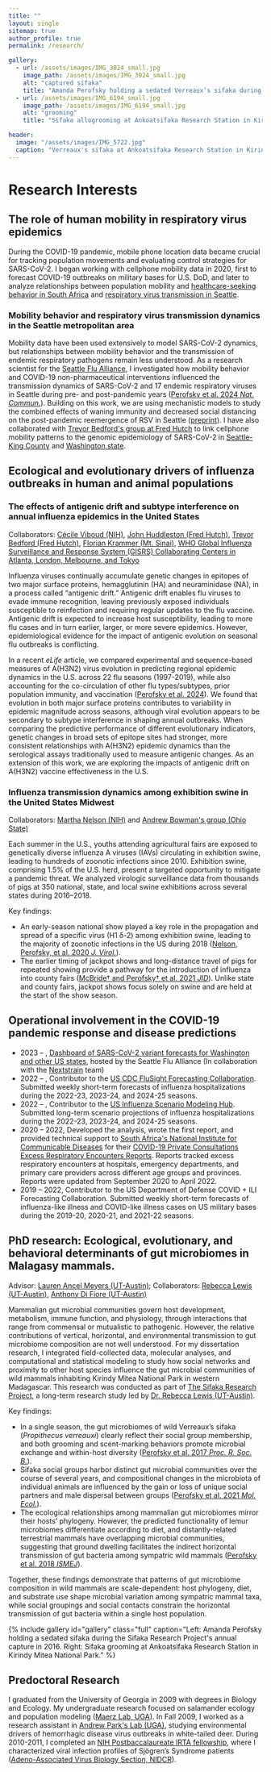 ```yaml
---
title: ""
layout: single
sitemap: true
author_profile: true
permalink: /research/

gallery:
  - url: /assets/images/IMG_3024_small.jpg
    image_path: /assets/images/IMG_3024_small.jpg
    alt: "captured sifaka"
    title: "Amanda Perofsky holding a sedated Verreaux’s sifaka during the Sifaka Research Project's annual capture in 2016. The Sifaka Research Project at Ankoatsifaka Research Station captures animals periodically to mark them with collars, to monitor health, and to collect genetic material."
  - url: /assets/images/IMG_6194_small.jpg
    image_path: /assets/images/IMG_6194_small.jpg
    alt: "grooming"
    title: "Sifaka allogrooming at Ankoatsifaka Research Station in Kirindy Mitea National Park. Sifaka regularly groom one another with their tooth combs and tongues to remove ectoparasites. Photo by Amanda Perofsky"

header:
  image: "/assets/images/IMG_5722.jpg"
  caption: "Verreaux's sifaka at Ankoatsifaka Research Station in Kirindy Mitea National Park, Madagascar. Photo by Amanda Perofsky"
---
```

# Research Interests

## The role of human mobility in respiratory virus epidemics

During the COVID-19 pandemic, mobile phone location data became crucial for tracking population movements and evaluating control strategies for SARS-CoV-2. I began working with cellphone mobility data in 2020, first to forecast COVID-19 outbreaks on military bases for U.S. DoD, and later to analyze relationships between population mobility and [healthcare-seeking behavior in South Africa](https://doi.org/10.1093/cid/ciac055) and [respiratory virus transmission in Seattle](https://doi.org/10.1038/s41467-024-48528-2).

### Mobility behavior and respiratory virus transmission dynamics in the Seattle metropolitan area

Mobility data have been used extensively to model SARS-CoV-2 dynamics, but relationships between mobility behavior and the transmission of endemic respiratory pathogens remain less understood. As a research scientist for the [Seattle Flu Alliance](https://seattleflu.org/), I investigated how mobility behavior and COVID-19 non-pharmaceutical interventions influenced the transmission dynamics of SARS-CoV-2 and 17 endemic respiratory viruses in Seattle during pre- and post-pandemic years ([Perofsky et al. 2024 _Nat. Commun._](https://doi.org/10.1038/s41467-024-48528-2)). Building on this work, we are using mechanistic models to study the combined effects of waning immunity and decreased social distancing on the post-pandemic reemergence of RSV in Seattle ([preprint](https://www.medrxiv.org/content/10.1101/2024.09.13.24313667v1)). I have also collaborated with [Trevor Bedford's group at Fred Hutch](https://bedford.io/) to link cellphone mobility patterns to the genomic epidemiology of SARS-CoV-2 in [Seattle-King County](https://doi.org/10.1371/journal.ppat.1012117) and [Washington state](https://doi.org/10.1101/2024.05.24.24307811).

## Ecological and evolutionary drivers of influenza outbreaks in human and animal populations

### The effects of antigenic drift and subtype interference on annual influenza epidemics in the United States 

Collaborators: [Cécile Viboud (NIH)](https://www.fic.nih.gov/About/Staff/epidemiology-population-studies/Pages/default.aspx), [John Huddleston (Fred Hutch)](https://bedford.io/team/john-huddleston/), [Trevor Bedford (Fred Hutch)](https://bedford.io/), [Florian Krammer (Mt. Sinai)](https://labs.icahn.mssm.edu/krammerlab/dr-krammer/), [WHO Global Influenza Surveillance and Response System (GISRS) Collaborating Centers in Atlanta, London, Melbourne, and Tokyo](https://www.who.int/initiatives/global-influenza-surveillance-and-response-system)

Influenza viruses continually accumulate genetic changes in epitopes of two major surface proteins, hemagglutinin (HA) and neuraminidase (NA), in a process called “antigenic drift.” Antigenic drift enables flu viruses to evade immune recognition, leaving previously exposed individuals susceptible to reinfection and requiring regular updates to the flu vaccine. Antigenic drift is expected to increase host susceptibility, leading to more flu cases and in turn earlier, larger, or more severe epidemics. However, epidemiological evidence for the impact of antigenic evolution on seasonal flu outbreaks is conflicting.

In a recent _eLife_ article, we compared experimental and sequence-based measures of A(H3N2) virus evolution in predicting regional epidemic dynamics in the U.S. across 22 flu seasons (1997-2019), while also accounting for the co-circulation of other flu types/subtypes, prior population immunity, and vaccination ([Perofsky et al. 2024](https://doi.org/10.7554/eLife.91849)). We found that evolution in both major surface proteins contributes to variability in epidemic magnitude across seasons, although viral evolution appears to be secondary to subtype interference in shaping annual outbreaks. When comparing the predictive performance of different evolutionary indicators, genetic changes in broad sets of epitope sites had stronger, more consistent relationships with A(H3N2) epidemic dynamics than the serological assays traditionally used to measure antigenic changes. As an extension of this work, we are exploring the impacts of antigenic drift on A(H3N2) vaccine effectiveness in the U.S.

### Influenza transmission dynamics among exhibition swine in the United States Midwest

Collaborators: [Martha Nelson (NIH)](https://scholar.google.com/citations?user=eQaR4ywAAAAJ&hl=en) and [Andrew Bowman's group (Ohio State)](https://vet.osu.edu/preventive-medicine/vpm-research/animal-influenza-ecology-epidemiology-research-program)

Each summer in the U.S., youths attending agricultural fairs are exposed to genetically diverse influenza A viruses (IAVs) circulating in exhibition swine, leading to hundreds of zoonotic infections since 2010. Exhibition swine, comprising 1.5% of the U.S. herd, present a targeted opportunity to mitigate a pandemic threat. We analyzed virologic surveillance data from thousands of pigs at 350 national, state, and local swine exhibitions across several states during 2016–2018. 

Key findings: 
* An early-season national show played a key role in the propagation and spread of a specific virus (H1 δ-2) among exhibition swine, leading to the majority of zoonotic infections in the US during 2018 ([Nelson, Perofsky, et al. 2020 _J. Virol._](https://doi.org/10.1128/JVI.01453-20)). 
* The earlier timing of jackpot shows and long-distance travel of pigs for repeated showing provide a pathway for the introduction of influenza into county fairs ([McBride† and Perofsky† et al. 2021 _JID_](https://doi.org/10.1093/infdis/jiab122)). Unlike state and county fairs, jackpot shows focus solely on swine and are held at the start of the show season.

## Operational involvement in the COVID-19 pandemic response and disease predictions

* 2023 – , [Dashboard of SARS-CoV-2 variant forecasts for Washington and other US states](https://seattleflu.org/sars-cov-2-forecasts), hosted by the Seattle Flu Alliance (In collaboration with the [Nextstrain](https://nextstrain.org/) team)
* 2022 – , Contributor to the [US CDC FluSight Forecasting Collaboration](https://www.cdc.gov/flu/weekly/flusight/index.html). Submitted weekly short-term forecasts of influenza hospitalizations during the 2022-23, 2023-24, and 2024-25 seasons.
* 2022 – , Contributor to the [US Influenza Scenario Modeling Hub](https://fluscenariomodelinghub.org/). Submitted long-term scenario projections of influenza hospitalizations during the 2022-23, 2023-24, and 2024-25 seasons.
* 2020 – 2022, Developed the analysis, wrote the first report, and provided technical support to [South Africa's National Institute for Communicable Diseases](https://www.nicd.ac.za/) for their [COVID-19 Private Consultations Excess Respiratory Encounters Reports](https://www.nicd.ac.za/diseases-a-z-index/disease-index-covid-19/surveillance-reports/private-consultations-excess-respiratory-encounters/). Reports tracked excess respiratory encounters at hospitals, emergency departments, and primary care providers across different age groups and provinces. Reports were updated from September 2020 to April 2022.
* 2019 – 2022, Contributor to the US Department of Defense COVID + ILI Forecasting Collaboration. Submitted weekly short-term forecasts of influenza-like illness and COVID-like illness cases on US military bases during the 2019-20, 2020-21, and 2021-22 seasons.

## PhD research: Ecological, evolutionary, and behavioral determinants of gut microbiomes in Malagasy mammals.

Advisor: [Lauren Ancel Meyers (UT-Austin)](http://www.bio.utexas.edu/research/meyers/); Collaborators: [Rebecca Lewis (UT-Austin)](https://liberalarts.utexas.edu/anthropology/faculty/rl2273), [Anthony Di Fiore (UT-Austin)](https://liberalarts.utexas.edu/anthropology/faculty/ad26693)

Mammalian gut microbial communities govern host development, metabolism, immune function, and physiology, through interactions that range from commensal or mutualistic to pathogenic. However, the relative contributions of vertical, horizontal, and environmental transmission to gut microbiome composition are not well understood. For my dissertation research, I integrated field-collected data, molecular analyses, and computational and statistical modeling to study how social networks and proximity to other host species influence the gut microbial communities of wild mammals inhabiting Kirindy Mitea National Park in western Madagascar. This research was conducted as part of [The Sifaka Research Project](https://labs.la.utexas.edu/ankoatsifaka/), a long-term research study led by [Dr. Rebecca Lewis (UT-Austin)](https://liberalarts.utexas.edu/anthropology/faculty/rl2273).

Key findings: 
* In a single season, the gut microbiomes of wild Verreaux’s sifaka (_Propithecus verreauxi_) clearly reflect their social group membership, and both grooming and scent-marking behaviors promote microbial exchange and within-host diversity ([Perofsky et al. 2017 _Proc. R. Soc. B._](https://doi.org/10.1098/rspb.2017.2274)).
* Sifaka social groups harbor distinct gut microbial communities over the course of several years, and compositional changes in the microbiota of individual animals are influenced by the gain or loss of unique social partners and male dispersal between groups ([Perofsky et al. 2021 _Mol. Ecol._](https://doi.org/10.1111/mec.16193)).
* The ecological relationships among mammalian gut microbiomes mirror their hosts’ phylogeny. However, the predicted functionality of lemur microbiomes differentiate according to diet, and distantly-related terrestrial mammals have overlapping microbial communities, suggesting that ground dwelling facilitates the indirect horizontal transmission of gut bacteria among sympatric wild mammals ([Perofsky et al. 2018 _ISMEJ_](https://doi.org/10.1038/s41396-018-0251-5)).

Together, these findings demonstrate that patterns of gut microbiome composition in wild mammals are scale-dependent: host phylogeny, diet, and substrate use shape microbial variation among sympatric mammal taxa, while social groupings and social contacts constrain the horizontal transmission of gut bacteria within a single host population.

{% include gallery id="gallery" class="full" caption="Left: Amanda Perofsky holding a sedated sifaka during the Sifaka Research Project's annual capture in 2016. Right: Sifaka grooming at Ankoatsifaka Research Station in Kirindy Mitea National Park." %}

## Predoctoral Research

I graduated from the University of Georgia in 2009 with degrees in Biology and Ecology. My undergraduate research focused on salamander ecology and population modeling ([Maerz Lab, UGA](http://jcmaerz.wixsite.com/maerzlab)). In Fall 2009, I worked as a research assistant in [Andrew Park's Lab (UGA)](http://parklab.ecology.uga.edu/), studying environmental drivers of hemorrhagic disease virus outbreaks in white-tailed deer. During 2010-2011, I completed an [NIH Postbaccalaureate IRTA fellowship](https://www.training.nih.gov/research-training/pb/pb/), where I characterized viral infection profiles of Sjögren’s Syndrome patients ([Adeno-Associated Virus Biology Section, NIDCR](https://www.nidcr.nih.gov/research/conducted-at-nidcr/investigators/john-chiorini)).